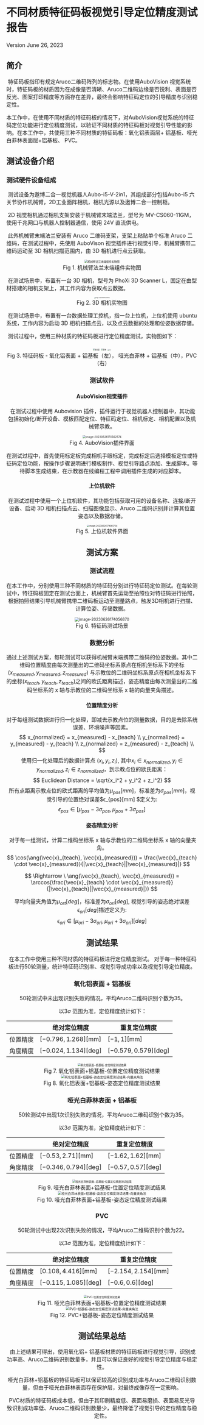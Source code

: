 # 不同材质特征码板视觉引导定位精度测试报告

Version June 26, 2023

## 简介

​	特征码板指印有规定Aruco二维码阵列的标志物。在使用AuboVision 视觉系统时，特征码板的材质因为在成像是否清晰、Aruco二维码边缘是否锐利、表面是否反光、图案打印精度等方面存在差异，最终会影响特征码定位的引导精度与识别稳定性。

​	本工作中，在使用不同材质的特征码板的情况下，对AuboVision视觉系统的特征码定位功能进行定位精度测试，以验证不同材质的特征码板对视觉引导性能的影响。在本工作中，共使用三种不同材质的特征码板：氧化铝表面层+ 铝基板、哑光白菲林表面层+铝基板、 PVC。

## 测试设备介绍

### 测试硬件设备组成

​	测试设备为遨博二合一视觉机器人Aubo-i5-V-2in1，其组成部分包括Aubo-i5 六关节协作机械臂，2D工业面阵相机，相机光源以及遨博二合一控制柜。

​	2D 视觉相机通过相机支架安装于机械臂末端法兰，型号为 MV-CS060-11GM，使用千兆网口与机器人控制器通信，使用 24V 直流供电。

​	此外机械臂末端法兰安装有 Aruco 二维码支架，支架上粘贴单个标准 Aruco 二维码，在测试过程中，先使用 AuboVison 视觉插件进行视觉引导，机械臂携带二维码运动至 3D 相机扫描范围内，由 3D 相机进行点云获取。

<div>
    <center>
        <img src="D:\AuBo\标品 - 视觉机器人标品\0 - 特征码板量产导入\测试 - 特征码板测试\研发测试报告\Figs\机械臂法兰末端组件实物图.png" alt="机械臂法兰末端组件实物图" style="zoom: 50%;"/>
        <br>
        Fig 1. 机械臂法兰末端组件实物图
    </center>
</div>

​	在测试场景中，布置有一台 3D 相机，型号为 PhoXi 3D Scanner L，固定在由型材搭建的相机支架上，其工作内容为获取点云数据。

<div>
    <center>
        <img src="D:\AuBo\标品 - 视觉机器人标品\0 - 特征码板量产导入\测试 - 特征码板测试\研发测试报告\Figs\3D相机实物图.png" alt="image-20230626150216042" style="zoom:20%;" />
        <br>
        Fig 2.  3D 相机实物图
    </center>
</div>

​	在测试场景中，布置有一台数据处理工控机，指一台上位机，上位机使用 ubuntu 系统，工作内容为启动 3D 相机扫描点云，以及点云数据的处理和位姿数据存储。

​	测试过程中，使用三种材质的特征码板进行定位精度测试，实物图如下：

<div>
    <center>
        <img src="D:\AuBo\标品 - 视觉机器人标品\0 - 特征码板量产导入\测试 - 特征码板测试\研发测试报告\Figs\氧化铝.jpg" alt="氧化铝" style="zoom:30%;" />
        <img src="D:\AuBo\标品 - 视觉机器人标品\0 - 特征码板量产导入\测试 - 特征码板测试\研发测试报告\Figs\菲林.jpg" alt="菲林" style="zoom:30%;" />
        <img src="D:\AuBo\标品 - 视觉机器人标品\0 - 特征码板量产导入\测试 - 特征码板测试\研发测试报告\Figs\PVC.jpg" alt="pvc" style="zoom:23%;" />
        <br>
        Fig 3.  特征码板 - 氧化铝表面 + 铝基板（左）， 哑光白菲林 + 铝基板（中），PVC（右）

### 测试软件

#### AuboVision视觉插件

​	在测试过程中使用 Aubovision 插件，插件运行于视觉机器人控制器中，其功能包括初始化/断开设备、模板匹配定位、特征码定位、相机标定、相机配置以及机械臂示教。

<div>
    <center>
        <img src="D:\AuBo\标品 - 视觉机器人标品\0 - 特征码板量产导入\测试 - 特征码板测试\研发测试报告\Figs\AuboVision插件.png" alt="image-20230626170922574" style="zoom:50%;" />
        <br>
        Fig 4.  AuboVision插件界面
    </center>
</div>

​	在测试过程中，首先使用标定板完成相机手眼标定，完成标定后选择模板定位或特征码定位功能，按操作步骤说明进行模板制作、视觉引导路点添加、生成脚本。等待脚本生成结束，在示教器在线编程工程中调用插件生成的对应脚本。

#### 上位机软件

​	在测试过程中使用一个上位机软件，其功能包括获取可用的设备名称、连接/断开设备、启动 3D 相机扫描点云、扫描图像显示、Aruco 二维码识别并计算其位置姿态以及数据存储。

<div>
    <center>
        <img src="D:\AuBo\标品 - 视觉机器人标品\0 - 特征码板量产导入\测试 - 特征码板测试\研发测试报告\Figs\上位机.png" alt="image-20230626171645754" style="zoom:40%;" />
        <br>
        Fig 5.  上位机软件界面
    </center>
</div>

## 测试方案

### 测试流程	

​	在本工作中，分别使用三种不同材质的特征码分别进行特征码定位测试。在每轮测试中，特征码板固定在测试台面上，机械臂首先运动至拍照位对特征码进行拍照，根据拍照结果引导机械臂携带二维码板运动至测量路点，触发3D相机进行扫描、计算位姿、存储数据。

<div>
    <center>
        <img src="D:\AuBo\标品 - 视觉机器人标品\0 - 特征码板量产导入\测试 - 特征码板测试\研发测试报告\Figs\特征码测试场景.png" alt="image-20230626174056870" style="zoom: 70%;" />
        <br>
        Fig 6.  特征码测试场景
    </center>
</div>

### 数据分析

​	通过上述测试方案，每轮测试可以获得机械臂末端携带二维码的位姿数据。其中二维码位置精度由每次测量出的二维码坐标系原点在相机坐标系下的坐标 $(x_{measured}, y_{measured}, z_{measured})$ 与示教位的二维码坐标系原点在相机坐标系下的坐标$(x_{teach},y_{teach},z_{teach})$之间的欧氏距离描述，姿态精度由每次测量出的二维码坐标系的 x 轴与示教位的二维码坐标系 x 轴的向量夹角描述。

#### 位置精度分析

​	对于每组测试数据进行归一化处理，即减去示教点位的测量数据，目的是去除系统误差、环境噪声等因素。
$$
x_{normalized} = x_{measured} - x_{teach}	\\
y_{normalized} = y_{measured} - y_{teach}	\\
z_{normalized} = z_{measured} - z_{teach}	\\
$$
​	使用归一化处理后的数据计算点 $(x_i, y_i, z_i)$, 其中$x_i \in x_{normalized}, y_i \in y_{normalized}, z_i \in z_{normalized}$，到示教点位的欧氏距离：
$$
Euclidean Distance = \sqrt{x_i^2 + y_i^2 + z_i^2}
$$
所有点距离示教点位的欧式距离的平均值为$\mu_{pos}[mm]$，标准差为$\sigma_{pos}[mm]$，视觉引导的位置绝对误差$ϵ_{pos}[mm] $定义为:
$$
ϵ_{pos} \in [\mu_{pos} - 3\sigma_{pos}, \mu_{pos} + 3\sigma_{pos}]
$$

#### 姿态精度分析

​	对于每一组测试，计算二维码坐标系 x 轴与示教位的二维码坐标系 x 轴的向量夹角。
$$
\cos(\ang(\vec{x}_{teach}, \vec{x}_{measured})) = \frac{\vec{x}_{teach} \cdot \vec{x}_{measured}}{|\vec{x}_{teach}||\vec{x}_{measured}|}
$$

$$
\Rightarrow \ \ang(\vec{x}_{teach}, \vec{x}_{measured}) = \arccos(\frac{\vec{x}_{teach} \cdot \vec{x}_{measured}}{|\vec{x}_{teach}||\vec{x}_{measured}|})
$$

平均向量夹角值为$\mu_{ort}[deg]$，标准差为$\sigma_{ori}[deg]$, 视觉引导的姿态绝对误差$\epsilon_{ori}[deg]$描述定义为:
$$
\epsilon_{ori} \in [\mu_{ori} - 3\sigma_{ori}, \mu_{ori} + 3\sigma_{ori}][deg]
$$

## 测试结果

​	在本工作中使用三种不同材质的特征码板进行定位精度测试。 对于每一种特征码板进行50轮测量，统计特征码识别率、视觉引导成功率以及视觉引导定位精度。

### 氧化铝表面 +  铝基板

​	50轮测试中未出现识别失败的情况，平均Aruco二维码识别个数为35。	

​	以$3\sigma$ 范围为准，定位精度统计如下：

|          | 绝对定位精度           | 重复定位精度          |
| -------- | ---------------------- | --------------------- |
| 位置精度 | $[-0.796, 1.268]$[mm]  | $[-1, 1]$[mm]         |
| 角度精度 | $[-0.024, 1.134]$[deg] | $[-0.579,0.579]$[deg] |

<div>
    <center>
        <img src="D:\AuBo\标品 - 视觉机器人标品\0 - 特征码板量产导入\测试 - 特征码板测试\研发测试报告\Figs\氧化铝表面+铝基板-定位精度测试结果.png" alt="氧化铝表面+铝基板-定位精度测试结果" style="zoom: 50%;" />
        <br>
        Fig 7. 氧化铝表面+铝基板-位置定位精度测试结果
    </center>
</div>

<div>
    <center>
        <img src="D:\AuBo\标品 - 视觉机器人标品\0 - 特征码板量产导入\测试 - 特征码板测试\研发测试报告\Figs\氧化铝表面+铝基板-姿态定位精度测试结果-向量夹角法.png" alt="氧化铝表面+铝基板-姿态定位精度测试结果-向量夹角法" style="zoom: 60%;" />
        <br>
        Fig 8. 氧化铝表面+铝基板-姿态定位精度测试结果
    </center>
</div>

### 哑光白菲林表面 + 铝基板

​	50轮测试中出现1次识别失败的情况，平均Aruco二维码识别个数为35。

​	以$3\sigma$ 范围为准，定位精度统计如下：

|          | 绝对定位精度           | 重复定位精度        |
| -------- | ---------------------- | ------------------- |
| 位置精度 | $[-0.53,2.71]$[mm]     | $[-1.62, 1.62]$[mm] |
| 角度精度 | $[-0.346, 0.794]$[deg] | $[-0.57,0.57]$[deg] |

<div>
    <center>
        <img src="D:\AuBo\标品 - 视觉机器人标品\0 - 特征码板量产导入\测试 - 特征码板测试\研发测试报告\Figs\哑光白菲林表面+铝基板-位置定位精度测试结果.png" alt="哑光白菲林表面+铝基板-位置定位精度测试结果" style="zoom: 50%;" />
        <br>
        Fig 9. 哑光白菲林表面+铝基板-位置定位精度测试结果
    </center>
</div>

<div>
    <center>
        <img src="D:\AuBo\标品 - 视觉机器人标品\0 - 特征码板量产导入\测试 - 特征码板测试\研发测试报告\Figs\哑光白菲林表面+铝基板-姿态定位精度测试结果-向量夹角法.png" alt="哑光白菲林表面+铝基板-姿态定位精度测试结果-向量夹角法" style="zoom: 60%;" />
        <br>
        Fig 10. 哑光白菲林表面+铝基板-姿态定位精度测试结果
    </center>
</div>

### PVC

​	50轮测试中出现2次识别失败的情况，平均Aruco二维码识别个数为22。

​	以$3\sigma$ 范围为准，定位精度统计如下：

|          | 绝对定位精度           | 重复定位精度          |
| -------- | ---------------------- | --------------------- |
| 位置精度 | $[0.108,4.416]$[mm]    | $[-2.154, 2.154]$[mm] |
| 角度精度 | $[-0.115, 1.085]$[deg] | $[-0.6,0.6]$[deg]     |

<div>
    <center>
        <img src="D:\AuBo\标品 - 视觉机器人标品\0 - 特征码板量产导入\测试 - 特征码板测试\研发测试报告\Figs\PVC-位置定位精度测试结果.png" alt="PVC-位置定位精度测试结果" style="zoom: 50%;" />
        <br>
        Fig 11. 哑光白菲林表面+铝基板-位置定位精度测试结果
    </center>
</div>

<div>
    <center>
        <img src="D:\AuBo\标品 - 视觉机器人标品\0 - 特征码板量产导入\测试 - 特征码板测试\研发测试报告\Figs\PVC+铝基板-姿态定位精度测试结果-向量夹角法.png" alt="PVC+铝基板-姿态定位精度测试结果-向量夹角法" style="zoom: 60%;" />
        <br>
        Fig 12. PVC+铝基板-姿态定位精度测试结果
    </center>
</div>

## 测试结果总结

​	由上述结果可得出，使用氧化铝+ 铝基板材质的特征码板进行视觉引导，识别成功率高、Aruco二维码识别数量多，并且可以保证良好的视觉引导定位精度与稳定性。

​	哑光白菲林+铝基板的特征码板可以保证较高的识别成功率与Aruco二维码识别数量，但由于哑光白菲林表面存在保护层，对最终成像存在一定影响。

​	PVC材质的特征码板成本低，但由于其印刷精度低、表面易磨损、表面易反光导致识别成功率低、Aruco二维码识别数量少，最终降低了视觉引导的定位精度与稳定性。